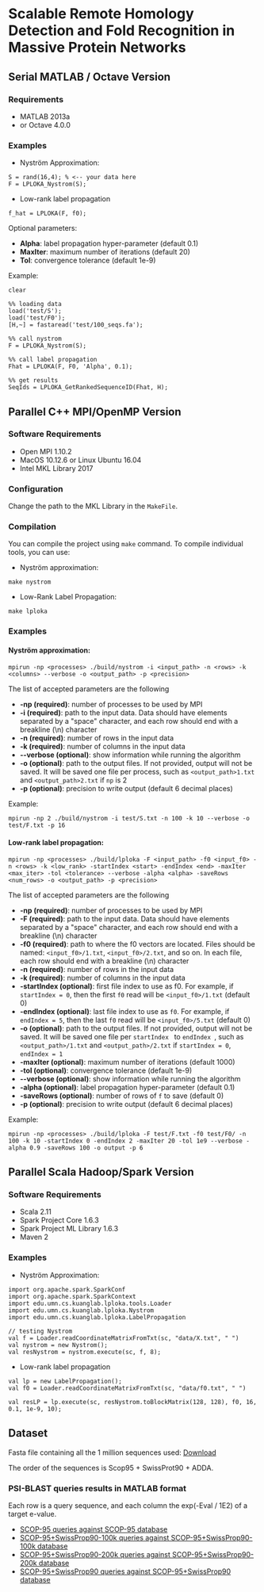 # Scalable Remote Homology Detection and Fold Recognition in Massive Protein Networks

## Serial MATLAB / Octave Version

### Requirements
- MATLAB 2013a
- or Octave 4.0.0

### Examples

- Nyström Approximation:

```
S = rand(16,4); % <-- your data here
F = LPLOKA_Nystrom(S);
```

- Low-rank label propagation

```
f_hat = LPLOKA(F, f0);
```

Optional parameters:

* **Alpha**: label propagation hyper-parameter (default 0.1)
* **MaxIter**: maximum number of iterations (default 20)
* **Tol**: convergence tolerance (default 1e-9)

Example:

```
clear

%% loading data
load('test/S');
load('test/F0');
[H,~] = fastaread('test/100_seqs.fa');

%% call nystrom
F = LPLOKA_Nystrom(S);

%% call label propagation
Fhat = LPLOKA(F, F0, 'Alpha', 0.1);

%% get results
SeqIds = LPLOKA_GetRankedSequenceID(Fhat, H);
```

## Parallel C++ MPI/OpenMP Version

### Software Requirements

* Open MPI 1.10.2
* MacOS 10.12.6 or Linux Ubuntu 16.04
* Intel MKL Library 2017

### Configuration

Change the path to the MKL Library in the `MakeFile`.

### Compilation
You can compile the project using `make` command. To compile individual tools, you can use:

* Nyström approximation:

```
make nystrom
```

* Low-Rank Label Propagation: 

```
make lploka
```

### Examples

#### Nyström approximation:

```
mpirun -np <processes> ./build/nystrom -i <input_path> -n <rows> -k <columns> --verbose -o <output_path> -p <precision>
```

The list of accepted parameters are the following

* **-np (required)**: number of processes to be used by MPI
* **-i (required)**: path to the input data. Data should have elements separated by a "space" character, and each row should end with a breakline (\n) character
* **-n (required)**: number of rows in the input data
* **-k (required)**: number of columns in the input data
* **--verbose (optional)**: show information while running the algorithm
* **-o (optional)**: path to the output files. If not provided, output will not be saved. It will be saved one file per process, such as `<output_path>1.txt` and `<output_path>2.txt` if `np` is 2
* **-p (optional)**: precision to write output (default 6 decimal places)

Example:

```
mpirun -np 2 ./build/nystrom -i test/S.txt -n 100 -k 10 --verbose -o test/F.txt -p 16
```

#### Low-rank label propagation:

```
mpirun -np <processes> ./build/lploka -F <input_path> -f0 <input_f0> -n <rows> -k <low_rank> -startIndex <start> -endIndex <end> -maxIter <max_iter> -tol <tolerance> --verbose -alpha <alpha> -saveRows <num_rows> -o <output_path> -p <precision>
```

The list of accepted parameters are the following

* **-np (required)**: number of processes to be used by MPI
* **-F (required)**: path to the input data. Data should have elements separated by a "space" character, and each row should end with a breakline (\n) character
* **-f0 (required)**: path to where the f0 vectors are located. Files should be named: `<input_f0>/1.txt`, `<input_f0>/2.txt`, and so on. In each file, each row should end with a breakline (\n) character
* **-n (required)**: number of rows in the input data
* **-k (required)**: number of columns in the input data
* **-startIndex (optional)**: first file index to use as f0. For example, if `startIndex = 0`, then the first `f0` read will be `<input_f0>/1.txt` (default 0)
* **-endIndex (optional)**: last file index to use as `f0`. For example, if `endIndex = 5`, then the last `f0` read will be `<input_f0>/5.txt` (default 0)
* **-o (optional)**: path to the output files. If not provided, output will not be saved. It will be saved one file per `startIndex ` to `endIndex `, such as `<output_path>/1.txt` and `<output_path>/2.txt` if `startIndex = 0`, `endIndex = 1`
* **-maxIter (optional)**: maximum number of iterations (default 1000)
* **-tol (optional)**: convergence tolerance (default 1e-9)
* **--verbose (optional)**: show information while running the algorithm
* **-alpha (optional)**: label propagation hyper-parameter (default 0.1)
* **-saveRows (optional)**: number of rows of `f` to save (default 0)
* **-p (optional)**: precision to write output (default 6 decimal places)

Example:

```
mpirun -np <processes> ./build/lploka -F test/F.txt -f0 test/F0/ -n 100 -k 10 -startIndex 0 -endIndex 2 -maxIter 20 -tol 1e9 --verbose -alpha 0.9 -saveRows 100 -o output -p 6
```

## Parallel Scala Hadoop/Spark Version

### Software Requirements

* Scala 2.11
* Spark Project Core 1.6.3
* Spark Project ML Library 1.6.3
* Maven 2


### Examples

- Nyström Approximation:

```
import org.apache.spark.SparkConf
import org.apache.spark.SparkContext
import edu.umn.cs.kuanglab.lploka.tools.Loader
import edu.umn.cs.kuanglab.lploka.Nystrom
import edu.umn.cs.kuanglab.lploka.LabelPropagation

// testing Nystrom
val f = Loader.readCoordinateMatrixFromTxt(sc, "data/X.txt", " ")
val nystrom = new Nystrom();
val resNystrom = nystrom.execute(sc, f, 8);
```

- Low-rank label propagation

```
val lp = new LabelPropagation();
val f0 = Loader.readCoordinateMatrixFromTxt(sc, "data/f0.txt", " ")

val resLP = lp.execute(sc, resNystrom.toBlockMatrix(128, 128), f0, 16, 0.1, 1e-9, 10);
```

## Dataset

Fasta file containing all the 1 million sequences used: [Download](http://compbio.cs.umn.edu/LP-LOKA/Scope95_Swissprot90_All_ADDA_1M.fa)

The order of the sequences is Scop95 + SwissProt90 + ADDA.

### PSI-BLAST queries results in MATLAB format

Each row is a query sequence, and each column the exp(-Eval / 1E2) of a target e-value.

- [SCOP-95 queries against SCOP-95 database](http://compbio.cs.umn.edu/LP-LOKA/S_sparse_Scope95.mat)
- [SCOP-95+SwissProp90-100k queries against SCOP-95+SwissProp90-100k database](http://compbio.cs.umn.edu/LP-LOKA/S_sparse_Scope95_Swissprot90_100k.mat)
- [SCOP-95+SwissProp90-200k queries against SCOP-95+SwissProp90-200k database](http://compbio.cs.umn.edu/LP-LOKA/S_sparse_Scope95_Swissprot90_200k.mat)
- [SCOP-95+SwissProp90 queries against SCOP-95+SwissProp90 database](http://compbio.cs.umn.edu/LP-LOKA/S_sparse_Scope95_Swissprot90_All.mat)
